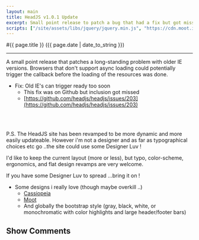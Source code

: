 ```yaml
---
layout: main
title: HeadJS v1.0.1 Update
excerpt: Small point release to patch a bug that had a fix but got missed
scripts: ["/site/assets/libs/jquery/jquery.min.js", "https://cdn.moot.it/latest/moot.min.js", "/site/assets/js/comments.min.js"]
---
```


#{{ page.title }} ({{ page.date | date_to_string }})

<hr />

A small point release that patches a long-standing problem with older IE versions. Browsers that don't support async loading could potentially trigger the callback before the loading of the resources was done.

- Fix: Old IE's can trigger ready too soon
  - This fix was on Github but inclusion got missed
  - [https://github.com/headjs/headjs/issues/203](https://github.com/headjs/headjs/issues/203)


<div><br /><br /></div>

P.S. The HeadJS site has been revamped to be more dynamic and more easily updateable. However i'm not a designer and as far as typographical choices etc go ..the site could use some Designer Luv !

I'd like to keep the current layout (more or less), but typo, color-scheme, ergonomics, and flat design revamps are very welcome.

If you have some Designer Luv to spread ...bring it on !

- Some designs i really love (though maybe overkill ..)
  - [Cassiopeia](http://themes.roussounelosweb.gr/cassiopeia)
  - [Moot](https://moot.it/)
  - And globally the bootstrap style (gray, black, white, or monochromatic with color highlights and large header/footer bars)


<div onclick="blog.loadComments(this, 'posts/release/1.0.1', 'Leave a comment')" style="cursor: pointer;">
    <h2>Show Comments</h2>
</div>
<div id="moot">&nbsp;</div>